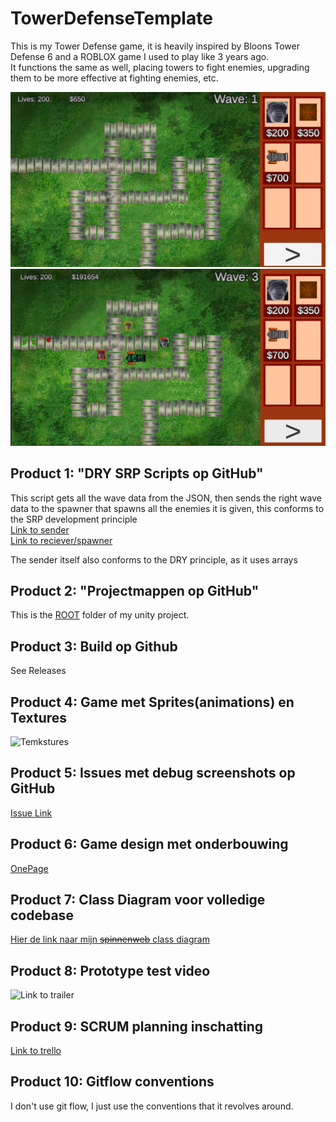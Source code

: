 # TowerDefenseTemplate

This is my Tower Defense game, it is heavily inspired by Bloons Tower Defense 6 and a ROBLOX game I used to play like 3 years ago. <br>
It functions the same as well, placing towers to fight enemies, upgrading them to be more effective at fighting enemies, etc.

![image](/Readme-Visuals/Basic.png)
![image](/Readme-Visuals/Playing.png)

## Product 1: "DRY SRP Scripts op GitHub"

This script gets all the wave data from the JSON, then sends the right wave data to the spawner that spawns all the enemies it is given, this conforms to the SRP development principle<br>
[Link to sender](/Tower%20Defense%20M5BO/Assets/Scripts/WaveSystem/WaveSpawner/WaveHolder.cs)<br>
[Link to reciever/spawner](/Tower%20Defense%20M5BO/Assets/Scripts/WaveSystem/WaveSpawner/WaveSpawner.cs)

The sender itself also conforms to the DRY principle, as it uses arrays 

## Product 2: "Projectmappen op GitHub"

This is the [ROOT](https://github.com/Wes34840/M5BO-TD/tree/Development/Tower%20Defense%20M5BO) folder of my unity project.

## Product 3: Build op Github

See Releases

## Product 4: Game met Sprites(animations) en Textures 

![Temkstures](Readme-Visuals/SpriteShowcase.gif)

## Product 5: Issues met debug screenshots op GitHub 

[Issue Link](https://github.com/Wes34840/M5BO-TD/issues/1)

## Product 6: Game design met onderbouwing 

[OnePage](/Tower%20Defense%20M5BO/Readme-Visuals/OnePage.png)

## Product 7: Class Diagram voor volledige codebase 

[Hier de link naar mijn ~~spinnenweb~~ class diagram](https://miro.com/app/board/uXjVNaqqrsI=/?share_link_id=274516325078)

## Product 8: Prototype test video

![Link to trailer](https://youtu.be/GIvBkyaUo_w)

## Product 9: SCRUM planning inschatting 

[Link to trello](https://trello.com/b/BlzbJ2ls/m5bo-td)

## Product 10: Gitflow conventions

I don't use git flow, I just use the conventions that it revolves around.

